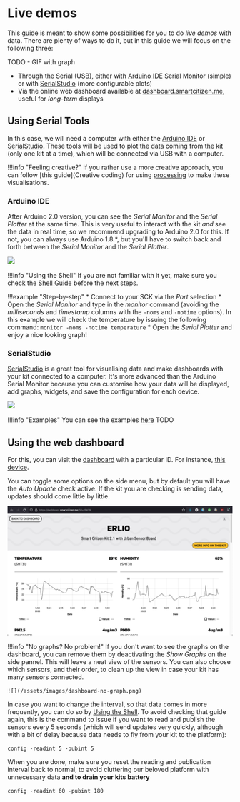 # Live demos

This guide is meant to show some possibilities for you to do _live demos_ with data. There are plenty of ways to do it, but in this guide we will focus on the following three:

TODO - GIF with graph

- Through the Serial (USB), either with [Arduino IDE](https://www.arduino.cc/en/software/) Serial Monitor (simple) or with [SerialStudio](https://serial-studio.github.io/) (more configurable plots)
- Via the online web dashboard available at [dashboard.smartcitizen.me](https://dashboard.smartcitizen.me), useful for _long-term_ displays

## Using Serial Tools

In this case, we will need a computer with either the [Arduino IDE](https://www.arduino.cc/en/software/) or [SerialStudio](https://serial-studio.github.io/). These tools will be used to plot the data coming from the kit (only one kit at a time), which will be connected via USB with a computer.

!!!info "Feeling creative?"
    If you rather use a more creative approach, you can follow [this guide](Creative coding) for using [processing](https://processing.org) to make these visualisations.

### Arduino IDE

After Arduino 2.0 version, you can see the _Serial Monitor_ and the _Serial Plotter_ at the same time. This is very useful to interact with the kit *and* see the data in real time, so we recommend upgrading to Arduino 2.0 for this. If not, you can always use Arduino 1.8.*, but you'll have to switch back and forth between the _Serial Monitor_ and the _Serial Plotter_.

![](/assets/images/arduino-ide-graph.png)

!!!info "Using the Shell"
    If you are not familiar with it yet, make sure you check the [Shell Guide](/guides/getting-started/using-the-shell) before the next steps.

!!!example "Step-by-step"
    * Connect to your SCK via the _Port_ selection
    * Open the _Serial Monitor_ and type in the _monitor_ command (avoiding the _milliseconds_ and _timestamp_ columns with the `-noms` and `-notime` options). In this example we will check the temperature by issuing the following command:
        ```
        monitor -noms -notime temperature
        ```
    * Open the _Serial Plotter_ and enjoy a nice looking graph!

### SerialStudio

[SerialStudio](https://serial-studio.github.io/) is a great tool for visualising data and make dashboards with your kit connected to a computer. It's more advanced than the Arduino Serial Monitor because you can customise how your data will be displayed, add graphs, widgets, and save the configuration for each device.

![](TODO)

!!!info "Examples"
    You can see the examples [here](/assets/serial_studio) TODO

## Using the web dashboard

For this, you can visit the [dashboard](https://dashboard.smartcitizen.me) with a particular ID. For instance, [this device](https://dashboard.smartcitizen.me/?id=15618).

You can toggle some options on the side menu, but by default you will have the _Auto Update_ check active. If the kit you are checking is sending data, updates should come little by little.

![](/assets/images/dashboard.png)

!!!info "No graphs? No problem!"
    If you don't want to see the graphs on the dashboard, you can remove them by deactivating the _Show Graphs_ on the side pannel. This will leave a neat view of the sensors. You can also choose which sensors, and their order, to clean up the view in case your kit has many sensors connected.

    ![](/assets/images/dashboard-no-graph.png)

In case you want to change the interval, so that data comes in more frequently, you can do so by [Using the Shell](/guides/getting-started/using-the-shell). To avoid checking that guide again, this is the command to issue if you want to read and publish the sensors every 5 seconds (which will send updates very quickly, although with a bit of delay because data needs to fly from your kit to the platform):

```
config -readint 5 -pubint 5
```

When you are done, make sure you reset the reading and publication interval back to normal, to avoid cluttering our beloved platform with unnecessary data **and to drain your kits battery**

```
config -readint 60 -pubint 180
```
